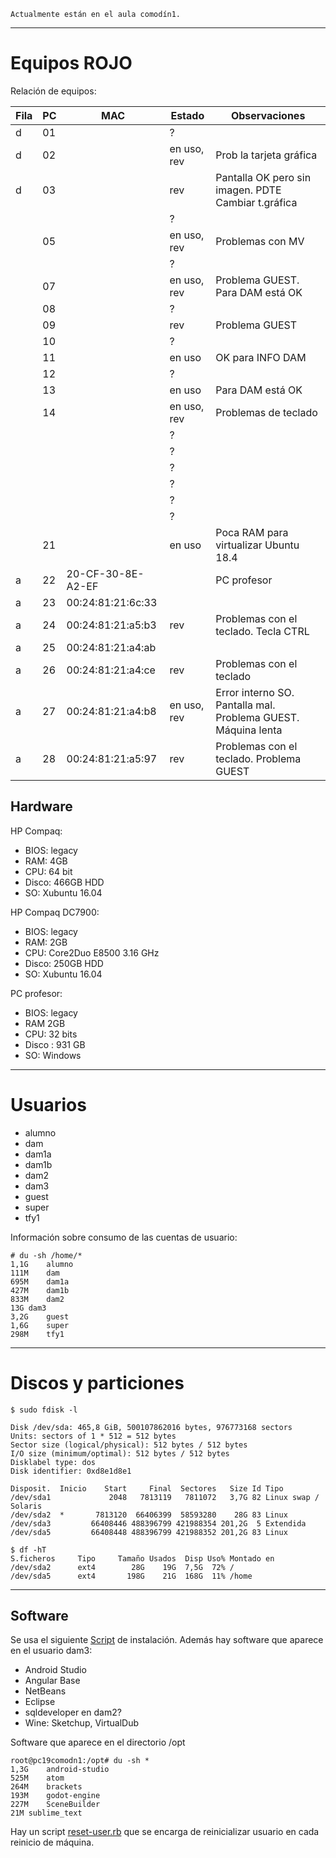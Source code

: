 
`Actualmente están en el aula comodín1.`

---
# Equipos ROJO

Relación de equipos:

| Fila | PC | MAC               | Estado      | Observaciones            |
| ---- | -- | ----------------- | ----------- | ------------------------ |
| d    | 01 |                   | ?           | |
| d    | 02 |                   | en uso, rev | Prob la tarjeta gráfica |
| d    | 03 |                   | rev    | Pantalla OK pero sin imagen. PDTE Cambiar t.gráfica |
|      |    |                   | ?      | |
|      | 05 |                   | en uso, rev | Problemas con MV |
|      |    |                   | ?      | |
|      | 07 |                   | en uso, rev | Problema GUEST. Para DAM está OK |
|      | 08 |                   | ? ||
|      | 09 |                   | rev    | Problema GUEST |
|      | 10 |                   | ?      ||
|      | 11 |                   | en uso      | OK para INFO DAM |
|      | 12 |                   | ?      ||
|      | 13 |                   | en uso | Para DAM está OK |
|      | 14 |                   | en uso, rev | Problemas de teclado |
|      |    |                   | ? ||
|      |    |                   | ? ||
|      |    |                   | ? ||
|      |    |                   | ? ||
|      |    |                   | ? ||
|      |    |                   | ? ||
|      | 21 |                   | en uso  | Poca RAM para virtualizar Ubuntu 18.4 |
| a    | 22 | 20-CF-30-8E-A2-EF |   | PC profesor |
| a    | 23 | 00:24:81:21:6c:33 |   ||
| a    | 24 | 00:24:81:21:a5:b3 | rev   | Problemas con el teclado. Tecla CTRL |
| a    | 25 | 00:24:81:21:a4:ab |       |
| a    | 26 | 00:24:81:21:a4:ce | rev   | Problemas con el teclado |
| a    | 27 | 00:24:81:21:a4:b8 | en uso, rev | Error interno SO. Pantalla mal. Problema GUEST. Máquina lenta |
| a    | 28 | 00:24:81:21:a5:97 | rev   | Problemas con el teclado. Problema GUEST |

## Hardware

HP Compaq:
* BIOS: legacy
* RAM: 4GB
* CPU: 64 bit
* Disco: 466GB HDD
* SO: Xubuntu 16.04

HP Compaq DC7900:
* BIOS: legacy
* RAM: 2GB
* CPU: Core2Duo E8500 3.16 GHz
* Disco: 250GB HDD
* SO: Xubuntu 16.04

PC profesor:
* BIOS: legacy
* RAM 2GB
* CPU: 32 bits
* Disco : 931 GB
* SO: Windows

---
# Usuarios

* alumno
* dam
* dam1a
* dam1b
* dam2
* dam3
* guest
* super
* tfy1

Información sobre consumo de las cuentas de usuario:
```
# du -sh /home/*
1,1G	alumno
111M	dam
695M	dam1a
427M	dam1b
833M	dam2
13G	dam3
3,2G	guest
1,6G	super
298M	tfy1
```

---
# Discos y particiones


```
$ sudo fdisk -l

Disk /dev/sda: 465,8 GiB, 500107862016 bytes, 976773168 sectors
Units: sectors of 1 * 512 = 512 bytes
Sector size (logical/physical): 512 bytes / 512 bytes
I/O size (minimum/optimal): 512 bytes / 512 bytes
Disklabel type: dos
Disk identifier: 0xd8e1d8e1

Disposit.  Inicio    Start     Final  Sectores   Size Id Tipo
/dev/sda1             2048   7813119   7811072   3,7G 82 Linux swap / Solaris
/dev/sda2  *       7813120  66406399  58593280    28G 83 Linux
/dev/sda3         66408446 488396799 421988354 201,2G  5 Extendida
/dev/sda5         66408448 488396799 421988352 201,2G 83 Linux
```

```
$ df -hT
S.ficheros     Tipo     Tamaño Usados  Disp Uso% Montado en
/dev/sda2      ext4        28G    19G  7,5G  72% /
/dev/sda5      ext4       198G    21G  168G  11% /home
```

---
## Software

Se usa el siguiente [Script](files/script-instalar-aula206_v3.rb) de instalación. Además hay software que aparece en el usuario dam3:
* Android Studio
* Angular Base
* NetBeans
* Eclipse
* sqldeveloper en dam2?
* Wine: Sketchup, VirtualDub

Software que aparece en el directorio /opt
```
root@pc19comodn1:/opt# du -sh *
1,3G	android-studio
525M	atom
264M	brackets
193M	godot-engine
227M	SceneBuilder
21M	sublime_text
```

Hay un script [reset-user.rb](files/reset-user.rb) que se encarga de reinicializar usuario en cada reinicio de máquina.
